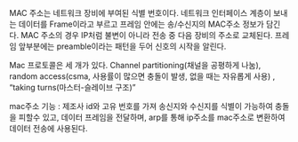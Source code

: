 MAC 주소는 네트워크 장비에 부여된 식별 번호이다. 네트워크 인터페이스 계층이 보내는 데이터를 Frame이라고 부르고 프레임 안에는 송/수신지의 MAC주소 정보가 담긴다. MAC 주소의 경우 IP처럼 불변이 아니라 전송 중 다음 장비의 주소로 교체된다. 프레임 앞부분에는 preamble이라는 패턴을 두어 신호의 시작을 알린다.

Mac 프로토콜은 세 개가 있다.
Channel partitioning(채널을 공평하게 나눔), random access(csma, 사용률이 많으면 충돌이 발생, 없을 때는 자유롭게 사용) , “taking turns(마스터-슬레이브 구조)”

mac주소 기능 : 제조사 id와 고유 번호를 가져 송신지와 수신지를 식별이 가능하여 충돌을 피할수 있고, 데이터 프레임을 전달하며, arp를 통해 ip주소를 mac주소로 변환하여 데이터 전송에 사용된다.